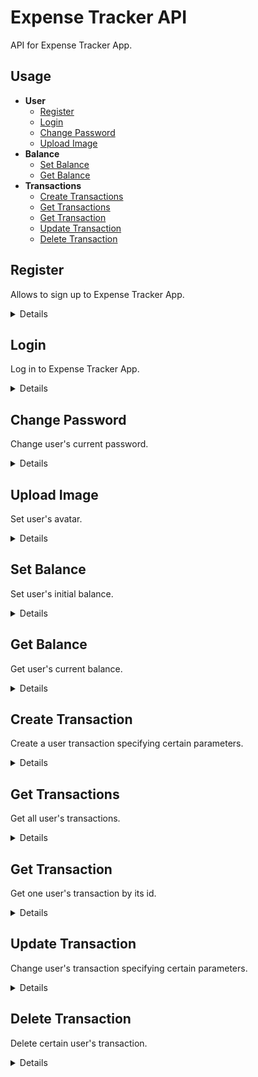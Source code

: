 # Expense Tracker API
API for Expense Tracker App.

## Usage

- **User**
    - [Register](https://github.com/mercartem/expense-tracker/tree/develop/backend#register)
    - [Login](https://github.com/mercartem/expense-tracker/tree/develop/backend#login)
    - [Change Password](https://github.com/mercartem/expense-tracker/tree/develop/backend#change-password)
    - [Upload Image](https://github.com/mercartem/expense-tracker/tree/develop/backend#upload-image)
- **Balance**
    - [Set Balance](https://github.com/mercartem/expense-tracker/tree/develop/backend#set-balance)
    - [Get Balance](https://github.com/mercartem/expense-tracker/tree/develop/backend#get-balance)
- **Transactions**
    - [Create Transactions](https://github.com/mercartem/expense-tracker/tree/develop/backend#create-transactions)
    - [Get Transactions](https://github.com/mercartem/expense-tracker/tree/develop/backend#get-transactions)
    - [Get Transaction](https://github.com/mercartem/expense-tracker/tree/develop/backend#get-transaction)
    - [Update Transaction](https://github.com/mercartem/expense-tracker/tree/develop/backend#update-transaction)
    - [Delete Transaction](https://github.com/mercartem/expense-tracker/tree/develop/backend#delete-transaction)


**Register**
----
Allows to sign up to Expense Tracker App.

<details>

* **URL**

    /auth/register

* **Method:**

    `POST`

* **Headers:**

    None

* **Data Params:**

    ```json
      {
        "email": "user@mail.ru",
        "fullName": "user",
        "password": "12345"
      }
    ```

* **Query Params**

    None

* **URL Params**

    None

* **Success Response:**

  * **Code:** 200 OK <br />
    **Content:**
    ```json
      {
        "fullName": "user",
        "email": "user@mail.ru",
        "_id": "63f3c3489231626a3ef0f14d",
        "createdAt": "2023-02-20T19:00:24.088Z",
        "updatedAt": "2023-02-20T19:00:24.088Z",
        "__v": 0,
        "token": "eyJhbGciOiJIUzI1NiIsInR5cCI6IkpXVCJ9.eyJfaWQiOiI2M2YzYzM0ODkyMzE2MjZhM2VmMGYxNGQiLCJpYXQiOjE2NzY5MTk2MjQsImV4cCI6MTY3OTUxMTYyNH0.7MietBSm0tGNu_o9JfQ4FF0tPVuSNRWuRlLGz6ae8yI"
      }
    ```
</details>


**Login**
----
Log in to Expense Tracker App.

<details>

* **URL**

    /auth/login

* **Method:**

    `POST`

* **Headers:**

    None

* **Data Params:**

    ```json
      {
        "email": "user@mail.ru",
        "password": "12345"
      }
    ```

* **Query Params**

    None

* **URL Params**

    None

* **Success Response:**

  * **Code:** 200 OK <br />
    **Content:**
    ```json
      {
        "_id": "63f3c3489231626a3ef0f14d",
        "fullName": "user",
        "email": "user@mail.ru",
        "createdAt": "2023-02-20T19:00:24.088Z",
        "updatedAt": "2023-02-20T19:00:24.088Z",
        "__v": 0,
        "token": "eyJhbGciOiJIUzI1NiIsInR5cCI6IkpXVCJ9.eyJfaWQiOiI2M2YzYzM0ODkyMzE2MjZhM2VmMGYxNGQiLCJpYXQiOjE2NzY5MTk2MjQsImV4cCI6MTY3OTUxMTYyNH0.7MietBSm0tGNu_o9JfQ4FF0tPVuSNRWuRlLGz6ae8yI"
      }
    ```
</details>


**Change Password**
----
Change user's current password.

<details>

* **URL**

    /auth/me

* **Method:**

    `PATCH`

* **Headers:**

    ```json
        {
          "Content-Type": "application/json",
          "Authorization": "Bearer eyJhbGciOiJIUzI1NiIsInR5cCI6IkpXVCJ9.eyJfaWQiOiI2M2Q5NzQxNjllZGVkMGYxNTY3ZjI2NmMiLCJpYXQiOjE2NzU1MTQ0MDksImV4cCI6MTY3ODEwNjQwOX0.wLwSS7A_qTXqHACn4-aXCKn3l8IA72DcOlATZvXulJ",
        }
    ```

* **Data Params:**

    ```json
      {
        "password": "67890"
      }
    ```

* **Query Params**

    None

* **URL Params**

    None

* **Success Response:**

  * **Code:** 200 OK <br />
    **Content:**
    ```json
      {
          "message": "Password changed successfully",
          "newToken": "eyJhbGciOiJIUzI1NiIsInR5cCI6IkpXVCJ9.eyJpYXQiOjE2NzY5MjA5ODYsImV4cCI6MTY3OTUxMjk4Nn0.6P4lpVbqbDQ0BWdu8w9edXUtkkXaRomLErfZbDvDlqY"
      }
    ```
</details>


**Upload Image**
----
Set user's avatar.

<details>

* **URL**

    /upload

* **Method:**

    `POST`

* **Headers:**

    ```json
        {
          "Content-Type": "application/json",
          "Authorization": "Bearer eyJhbGciOiJIUzI1NiIsInR5cCI6IkpXVCJ9.eyJfaWQiOiI2M2Q5NzQxNjllZGVkMGYxNTY3ZjI2NmMiLCJpYXQiOjE2NzU1MTQ0MDksImV4cCI6MTY3ODEwNjQwOX0.wLwSS7A_qTXqHACn4-aXCKn3l8IA72DcOlATZvXulJ",
        }
    ```

* **Data Params:**

    `form-data`
    **KEY:** image <br />
    **Value:** your picture

* **Query Params**

    None

* **URL Params**

    None

* **Success Response:**

  * **Code:** 200 OK <br />
    **Content:**
    ```json
      {
        "url": "/uploads/63f3c3489231626a3ef0f14d.jpg"
      }
    ```
</details>


**Set Balance**
----
Set user's initial balance.

<details>

* **URL**

    /balance/:id

* **Method:**

    `POST`

* **Headers:**

    ```json
        {
          "Content-Type": "application/json",
          "Authorization": "Bearer eyJhbGciOiJIUzI1NiIsInR5cCI6IkpXVCJ9.eyJfaWQiOiI2M2Q5NzQxNjllZGVkMGYxNTY3ZjI2NmMiLCJpYXQiOjE2NzU1MTQ0MDksImV4cCI6MTY3ODEwNjQwOX0.wLwSS7A_qTXqHACn4-aXCKn3l8IA72DcOlATZvXulJ",
        }
    ```

* **Data Params:**

    ```json
      {
         "balance": 200
      }
    ```

* **URL Params:**

    `id=[user_id]`

* **Query Params**

    None

* **Success Response:**

  * **Code:** 200 OK <br />
    **Content:**
    ```json
      {
        "success": true
      }
    ```
</details>


**Get Balance**
----
Get user's current balance.

<details>

* **URL**

    /balance

* **Method:**

    `GET`

* **Headers:**

    ```json
        {
          "Content-Type": "application/json",
          "Authorization": "Bearer eyJhbGciOiJIUzI1NiIsInR5cCI6IkpXVCJ9.eyJfaWQiOiI2M2Q5NzQxNjllZGVkMGYxNTY3ZjI2NmMiLCJpYXQiOjE2NzU1MTQ0MDksImV4cCI6MTY3ODEwNjQwOX0.wLwSS7A_qTXqHACn4-aXCKn3l8IA72DcOlATZvXulJ",
        }
    ```

* **Data Params:**

    None

* **Query Params**

    None

* **URL Params**

    None

* **Success Response:**

  * **Code:** 200 OK <br />
    **Content:** 600

</details>


**Create Transaction**
----
Сreate a user transaction specifying certain parameters.

<details>

* **URL**

    /transactions

* **Method:**

    `POST`

* **Headers:**

    ```json
        {
          "Content-Type": "application/json",
          "Authorization": "Bearer eyJhbGciOiJIUzI1NiIsInR5cCI6IkpXVCJ9.eyJfaWQiOiI2M2Q5NzQxNjllZGVkMGYxNTY3ZjI2NmMiLCJpYXQiOjE2NzU1MTQ0MDksImV4cCI6MTY3ODEwNjQwOX0.wLwSS7A_qTXqHACn4-aXCKn3l8IA72DcOlATZvXulJ",
        }
    ```

* **Data Params:**

     ```json
      {
        "category": "food",
        "description": "Vkusno I Tochka",
        "amount": 800,
        "paymentMode": "visa",
        "transactionType": "expense",
        "date": "2023-03-09T21:00:00.000Z",
        "time": "21:03"
      }
    ```

* **Query Params**

    None

* **URL Params**

    None

* **Success Response:**

  * **Code:** 200 OK <br />
    **Content:**
    ```json
      {
        "category": "food",
        "description": "Vkusno I Tochka",
        "amount": 800,
        "paymentMode": "visa",
        "transactionType": "expense",
        "date": "2023-03-09T21:00:00.000Z",
        "time": "21:03",
        "user": "63f3c3489231626a3ef0f14d",
        "_id": "63f3cea29231626a3ef0f15c",
        "createdAt": "2023-02-20T19:48:50.939Z",
        "updatedAt": "2023-02-20T19:48:50.939Z",
        "__v": 0
      }
    ```
</details>


**Get Transactions**
----
Get all user's transactions.

<details>

* **URL**

    /user/transactions

* **Method:**

    `GET`

* **Headers:**

    ```json
        {
          "Content-Type": "application/json",
          "Authorization": "Bearer eyJhbGciOiJIUzI1NiIsInR5cCI6IkpXVCJ9.eyJfaWQiOiI2M2Q5NzQxNjllZGVkMGYxNTY3ZjI2NmMiLCJpYXQiOjE2NzU1MTQ0MDksImV4cCI6MTY3ODEwNjQwOX0.wLwSS7A_qTXqHACn4-aXCKn3l8IA72DcOlATZvXulJ",
        }
    ```

* **Data Params:**

    None

* **Query Params**

    **Required:**

      `_limit=[integer]`

    **Optional:**

      `_page=[integer]`

      `_from=[dateISO]`
      `_to=[dateISO]`

      `_search=[string]`

      `_category=[string]`
      `_description=[string]`
      `_amount=[integer]`
      `_paymentMode=[string]`
      `_transactionType=['income' | 'expense']`

    If `_limit` param is equal to 0 you will receive all your transactions.

    If you're using `_from` param you should use `_to` and conversely.

* **URL Params**

    None

* **Success Response:**

  * **Code:** 200 OK <br />
    **Content:**
    ```json
      [
        {
          "category": "food",
          "description": "Vkusno I Tochka",
          "amount": 800,
          "paymentMode": "visa",
          "transactionType": "expense",
          "date": "2023-03-09T21:00:00.000Z",
          "time": "21:03",
          "user": "63f3c3489231626a3ef0f14d",
          "_id": "63f3cea29231626a3ef0f15c",
          "createdAt": "2023-02-20T19:48:50.939Z",
          "updatedAt": "2023-02-20T19:48:50.939Z",
          "__v": 0
        }
      ]
    ```
</details>


**Get Transaction**
----
Get one user's transaction by its id.

<details>

* **URL**

    /transactions/:id

* **Method:**

    `GET`

* **Headers:**

    ```json
        {
          "Content-Type": "application/json",
          "Authorization": "Bearer eyJhbGciOiJIUzI1NiIsInR5cCI6IkpXVCJ9.eyJfaWQiOiI2M2Q5NzQxNjllZGVkMGYxNTY3ZjI2NmMiLCJpYXQiOjE2NzU1MTQ0MDksImV4cCI6MTY3ODEwNjQwOX0.wLwSS7A_qTXqHACn4-aXCKn3l8IA72DcOlATZvXulJ",
        }
    ```

* **Data Params:**

    None

* **Query Params**

    None

* **URL Params**

    `id=[transaction_id]`

* **Success Response:**

  * **Code:** 200 OK <br />
    **Content:**
    ```json
      {
        "category": "food",
        "description": "Vkusno I Tochka",
        "amount": 800,
        "paymentMode": "visa",
        "transactionType": "expense",
        "date": "2023-03-09T21:00:00.000Z",
        "time": "21:03",
        "user": "63f3c3489231626a3ef0f14d",
        "_id": "63f3cea29231626a3ef0f15c",
        "createdAt": "2023-02-20T19:48:50.939Z",
        "updatedAt": "2023-02-20T19:48:50.939Z",
        "__v": 0
      }
    ```
</details>


**Update Transaction**
----
Change user's transaction specifying certain parameters.

<details>

* **URL**

    /transactions/:id

* **Method:**

    `PATCH`

* **Headers:**

    ```json
        {
          "Content-Type": "application/json",
          "Authorization": "Bearer eyJhbGciOiJIUzI1NiIsInR5cCI6IkpXVCJ9.eyJfaWQiOiI2M2Q5NzQxNjllZGVkMGYxNTY3ZjI2NmMiLCJpYXQiOjE2NzU1MTQ0MDksImV4cCI6MTY3ODEwNjQwOX0.wLwSS7A_qTXqHACn4-aXCKn3l8IA72DcOlATZvXulJ",
        }
    ```

* **Data Params:**

     ```json
      {
        "category": "food",
        "description": "KFC",
        "amount": 1800,
        "paymentMode": "mastercard",
        "transactionType": "expense",
        "date": "2023-03-09T21:00:00.000Z",
      }
    ```

    All fields are optional.

* **Query Params**

    None

* **URL Params**

    `id=[transaction_id]`

* **Success Response:**

  * **Code:** 200 OK <br />
    **Content:**
    ```json
      {
        "success": "true",
      }
    ```
</details>


**Delete Transaction**
----
Delete certain user's transaction.

<details>

* **URL**

    /transactions/:id

* **Method:**

    `DELETE`

* **Headers:**

    ```json
        {
          "Content-Type": "application/json",
          "Authorization": "Bearer eyJhbGciOiJIUzI1NiIsInR5cCI6IkpXVCJ9.eyJfaWQiOiI2M2Q5NzQxNjllZGVkMGYxNTY3ZjI2NmMiLCJpYXQiOjE2NzU1MTQ0MDksImV4cCI6MTY3ODEwNjQwOX0.wLwSS7A_qTXqHACn4-aXCKn3l8IA72DcOlATZvXulJ",
        }
    ```

* **Data Params:**

    None

* **Query Params**

    None

* **URL Params**

    `id=[transaction_id]`

* **Success Response:**

  * **Code:** 200 OK <br />
    **Content:**
    ```json
      {
        "success": "true",
      }
    ```
</details>


